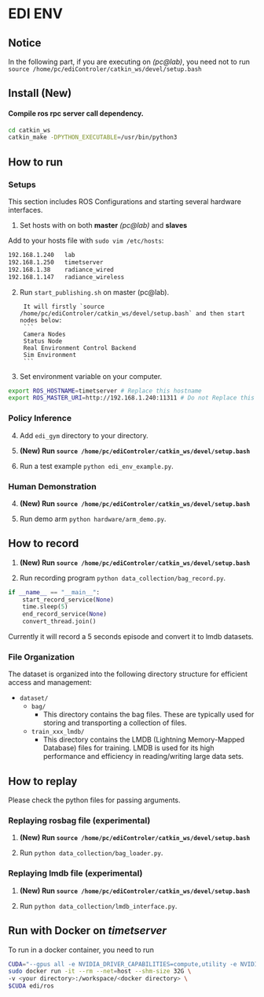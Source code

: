 # EDI ENV

## Notice

In the following part, if you are executing on *(pc@lab)*, you need not to
run `source /home/pc/ediControler/catkin_ws/devel/setup.bash`

## Install (New)

#### Compile ros rpc server call dependency.

```bash
cd catkin_ws
catkin_make -DPYTHON_EXECUTABLE=/usr/bin/python3
```

## How to run

### Setups

This section includes ROS Configurations and starting several hardware interfaces.

1. Set hosts with on both **master** *(pc@lab)* and **slaves**

Add to your hosts file with `sudo vim /etc/hosts`:

```bash
192.168.1.240   lab
192.168.1.250   timetserver
192.168.1.38    radiance_wired
192.168.1.147   radiance_wireless
```

2. Run `start_publishing.sh` on master (pc@lab).

        It will firstly `source /home/pc/ediControler/catkin_ws/devel/setup.bash` and then start nodes below:
        ```
        Camera Nodes
        Status Node
        Real Environment Control Backend
        Sim Environment
        ```

3. Set environment variable on your computer.

```bash
export ROS_HOSTNAME=timetserver # Replace this hostname
export ROS_MASTER_URI=http://192.168.1.240:11311 # Do not Replace this one
```

### Policy Inference

4. Add `edi_gym` directory to your directory.

5. **(New) Run `source /home/pc/ediControler/catkin_ws/devel/setup.bash`**

6. Run a test example `python edi_env_example.py`.

### Human Demonstration

4. **(New) Run `source /home/pc/ediControler/catkin_ws/devel/setup.bash`**

5. Run demo arm `python hardware/arm_demo.py`.

## How to record

1. **(New) Run `source /home/pc/ediControler/catkin_ws/devel/setup.bash`**

2. Run recording program `python data_collection/bag_record.py`.

```python
if __name__ == "__main__":
    start_record_service(None)
    time.sleep(5)
    end_record_service(None)
    convert_thread.join()
```

Currently it will record a 5 seconds episode and convert it to lmdb datasets.

### File Organization

The dataset is organized into the following directory structure for efficient access and management:

- `dataset/`
    - `bag/`
        - This directory contains the bag files. These are typically used for storing and transporting a collection of
          files.
    - `train_xxx_lmdb/`
        - This directory contains the LMDB (Lightning Memory-Mapped Database) files for training. LMDB is used for its
          high performance and efficiency in reading/writing large data sets.

## How to replay

Please check the python files for passing arguments.
### Replaying rosbag file (experimental)

1. **(New) Run `source /home/pc/ediControler/catkin_ws/devel/setup.bash`**

2. Run `python data_collection/bag_loader.py`.

### Replaying lmdb file (experimental)

1. **(New) Run `source /home/pc/ediControler/catkin_ws/devel/setup.bash`**

2. Run `python data_collection/lmdb_interface.py`.

## Run with Docker on *timetserver*

To run in a docker container, you need to run

```bash
CUDA="--gpus all -e NVIDIA_DRIVER_CAPABILITIES=compute,utility -e NVIDIA_VISIBLE_DEVICES=all "
sudo docker run -it --rm --net=host --shm-size 32G \
-v <your directory>:/workspace/<docker directory> \
$CUDA edi/ros
```



